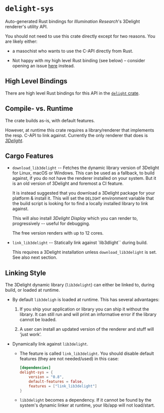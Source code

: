 # `delight-sys`

<!-- cargo-rdme start -->

Auto-generated Rust bindings for *Illumination Research*'s 3Delight
renderer's utility API.

You should not need to use this crate directly except for two
reasons. You are likely either:

* a masochist who wants to use the C-API directly from Rust.

* Not happy with my high level Rust binding (see below) – consider
  opening an issue [here](https://github.com/virtualritz/delight-helpers/issues)
  instead.

## High Level Bindings

There are high level Rust bindings for this API in the
[`delight` crate](https://crates.io/crates/delight/).

## Compile- vs. Runtime

The crate builds as-is, with default features.

However, at runtime this crate requires a library/renderer that
implements the resp. C-API to link against. Currently the only
renderer that does is [*3Delight*](https://www.3delight.com/).

## Cargo Features

* `download_lib3delight` -- Fetches the dynamic library version of
  3Delight for Linux, macOS or Windows. This can be used as a fallback, to
  build against, if you do not have the renderer installed on your system.
  But it is an old version of 3Delight and foremost a CI feature.

  It is instead suggested that you download a 3Delight package for your
  platform & install it. This will set the `DELIGHT` environment variable
  that the build script is looking for to find a locally installed library
  to link against.

  This will also install *3Delight Display* which you can render to,
  progressively -- useful for debugging.

  The free version renders with up to 12 cores.

* `link_lib3delight` -- Statically link against `lib3dlight`` during build.

  This requires a 3Delight installation unless `download_lib3delight` is
  set. See also next section.

## Linking Style

The 3Delight dynamic library (`lib3delight`) can either be linked to,
during build, or loaded at runtime.

* By default `lib3deligh` is loaded at runtime. This has several
  advantages:

  1. If you ship your application or library you can ship it without the
     library. It can still run and will print an informative error if the
     library cannot be loaded.

  2. A user can install an updated version of the renderer and stuff will
     ‘just work’.

* Dynamically link against `lib3delight`.

  * The feature is called `link_lib3delight`. You should disable default
    features (they are not needed/used) in this case:

    ```toml
    [dependencies]
    delight-sys = {
        version = "0.8",
        default-features = false,
        features = ["link_lib3delight"]
    }
    ```

  * `lib3delight` becomes a dependency. If it cannot be found by the
    system's dynamic linker at runtime, your lib/app will not load/start.

<!-- cargo-rdme end -->
